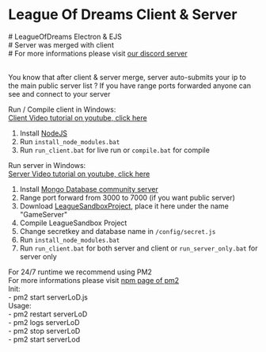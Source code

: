 <h1>League Of Dreams Client & Server</h1>
# LeagueOfDreams Electron & EJS <br>
# Server was merged with client <br>
# For more informations please visit <a href="https://discord.gg/NUDmnGR2ka">our discord server</a>
<br></br>

You know that after client & server merge, server auto-submits your ip to the main public server list ?
If you have range ports forwarded anyone can see and connect to your server

Run / Compile client in Windows:<br>
 <a href="https://www.youtube.com/watch?v=ttUHCmFx02o">Client Video tutorial on youtube, click here</a>
 1. Install <a href="https://nodejs.dev">NodeJS</a>
 2. Run `install_node_modules.bat`
 3. Run `run_client.bat` for live run or `compile.bat` for compile
 
Run server in Windows:<br>
 <a href="https://www.youtube.com/watch?v=Kx1fhEyY2dk">Server Video tutorial on youtube, click here</a>
 1. Install <a href="https://www.mongodb.com/try/download/community">Mongo Database community server</a>
 2. Range port forward from 3000 to 7000 (if you want public server)
 3. Download <a href="https://github.com/LeagueSandbox/GameServer">LeagueSandboxProject</a>, place it here under the name "GameServer"
 4. Compile LeagueSandbox Project
 5. Change secretkey and database name in <code>/config/secret.js</code><br>
 7. Run `install_node_modules.bat`
 8. Run `run_client.bat` for both server and client or `run_server_only.bat` for server only

For 24/7 runtime we recommend using PM2<br>
For more informations please visit <a href="https://www.npmjs.com/package/pm2">npm page of pm2</a><br>
 Init:<br>
     - pm2 start serverLoD.js<br>
 Usage:<br>
     - pm2 restart serverLoD<br>
     - pm2 logs serverLoD<br>
     - pm2 stop serverLoD<br>
     - pm2 start serverLod<br>
